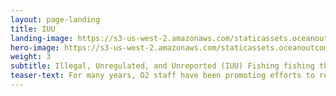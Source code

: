 ```yaml
---
layout: page-landing
title: IUU
landing-image: https://s3-us-west-2.amazonaws.com/staticassets.oceanoutcomes.org/rollover+images/iuu-hover.jpg
hero-image: https://s3-us-west-2.amazonaws.com/staticassets.oceanoutcomes.org/hero+photos/iuuhero.jpg
weight: 3
subtitle: Illegal, Unregulated, and Unreported (IUU) Fishing fishing threatens the sustainability of fish stocks on a global scale and accounts for USD23 billion in global economic loss annually. The rate of illegal and unreported fishing may be 18% above the legal catch on some fishing grounds worldwide. 
teaser-text: For many years, O2 staff have been promoting efforts to reduce IUU, particularly in Russia. We supported independent observers, anti-poaching brigades, satellite monitoring, and helped several Russian companies get MSC CoC certification. Overall, we have seen slow but steady progress to reduce illegal fishing and a corresponding increase in legal, sustainable fishing. We have also learned a lot.
---
```

